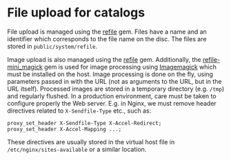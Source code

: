 # File upload for catalogs

File upload is managed using the [refile](https://github.com/refile/refile) gem. Files have a name and an identifier which corresponds to the file name on the disc.
The files are stored in `public/system/refile`.

Image upload is also managed using the [refile](https://github.com/refile/refile) gem.
Additionally, the [refile-mini_magick](https://github.com/refile/refile-mini_magick) gem is used for image processing using [Imagemagick](http://www.imagemagick.org/) which must be installed on the host.
Image processing is done on the fly, using parameters passed in with the URL (not as arguments to the URL, but in the URL itself). Processed images are stored in a temporary directory (e.g. `/tmp`) and regularly flushed.
In a production environment, care must be taken to configure properly the Web server. E.g. in Nginx, we must remove header directives related to `X-Sendfile-Type` etc., such as:

    proxy_set_header X-Sendfile-Type X-Accel-Redirect;
    proxy_set_header X-Accel-Mapping ...;

These directives are usually stored in the virtual host file in `/etc/nginx/sites-available` or a similar location.